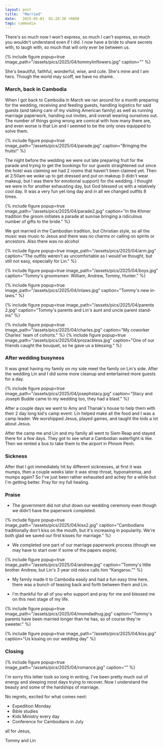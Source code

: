 ```yaml
---
layout: post
title:  "Married"
date:   2025-05-01  01:28:38 +0600
tags: cambodia
---
```


There's so much now I won't express, so much I can't express, so much you wouldn't understand even if I did. I now have a bride to share secrets with, to laugh with, so much that will only ever be between us.

{% include figure popup=true image_path="/assets/pics/2025/04/tommylinflowers.jpg" caption="" %}

She's beautiful, faithful, wonderful, wise, and cute. She's mine and I am hers. Though the world may scoff, we have no shame.

### March, back in Cambodia

When I got back to Cambodia in March we ran around for a month preparing for the wedding, receiving and feeding guests, handling logistics for said guests (and taking care of my visiting American family) as well as running marriage paperwork, handing out invites, and overall wearing ourselves out. The number of things going wrong are comical with how many there are, and even worse is that Lin and I seemed to be the only ones equipped to solve them.

{% include figure popup=true image_path="/assets/pics/2025/04/parade.jpg" caption="Bringing the fruits!" %}

The night before the wedding we were out late preparing fruit for the parade and trying to get the bookings for our guests straightened out since the hotel was claiming we had 2 rooms that haven't been claimed yet. Then at 2:50am we woke up to get dressed and put on makeup (I didn't wear makeup, but I was there for emotional support) for the wedding. I thought we were in for another exhausting day, but God blessed us with a relatively cool day. It was a very fun yet long day and in all we changed outfits 8 times.

{% include figure popup=true image_path="/assets/pics/2025/04/parade2.jpg" caption="In the Khmer tradition the groom initiates a parade at sunrise bringing a ridiculous number of gifts to the bride." %}

We got married in the Cambodian tradition, but Christian style, so all the music was music to Jesus and there was no charms or calling on spirits or ancestors. Also there was no alcohol

{% include figure popup=true image_path="/assets/pics/2025/04/arm.jpg" caption="The outfits weren't as uncomfortable as I would've thought, but still not easy, especially for Lin." %}

{% include figure popup=true image_path="/assets/pics/2025/04/boys.jpg" caption="Tommy's groomsmen: William, Andrew, Tommy, Hunter." %}

{% include figure popup=true image_path="/assets/pics/2025/04/inlaws.jpg" caption="Tommy's new in-laws." %}

{% include figure popup=true image_path="/assets/pics/2025/04/parents 2.jpg" caption="Tommy's parents and Lin's aunt and uncle parent stand-ins" %}

{% include figure popup=true image_path="/assets/pics/2025/04/charles.jpg" caption="My coworker Charles' team of cohorts." %}
{% include figure popup=true image_path="/assets/pics/2025/04/prozacbless.jpg" caption="One of our friends caught the bouquet, so he gave us a blessing." %}

### After wedding busyness

It was great having my family on my side meet the family on Lin's side. After the wedding Lin and I did some more cleanup and entertained more guests for a day.

{% include figure popup=true image_path="/assets/pics/2025/04/josephstacy.jpg" caption="Stacy and Joseph Budde came to my wedding too, they had a blast." %}

 After a couple days we went to Amy and Thanak's house to help them with their 2 day long kid's camp event. Lin helped make all the food and I was a camp leader. We worshipped Jesus, played games, and taught the kids a lot about Jesus.

After the camp me and Lin and my family all went to Siem Reap and stayed there for a few days. They got to see what a Cambodian waterfight is like. Then we rented a bus to take them to the airport in Phnom Penh.

### Sickness

After that I got immediately hit by different sicknesses, at first it was mumps, then a couple weeks later it was strep throat, hyponatremia, and mumps again? So I've just been rather exhausted and achey for a while but I'm getting better. Pray for my full healing. 

### Praise

- The government did not shut down our wedding ceremony even though we didn't have the paperwork completed.

{% include figure popup=true image_path="/assets/pics/2025/04/kiss2.jpg" caption="Cambodians traditionally don't kiss on the mouth, but it's increasing in popularity. We're both glad we saved our first kisses for marriage." %}

- We completed one part of our marriage paperwork process (though we may have to start over if some of the papers expire).

{% include figure popup=true image_path="/assets/pics/2025/04/andrew.jpg" caption="Tommy's little brother Andrew, but Lin's 3 year old niece calls him “Kangaroo.”" %}

- My family made it to Cambodia easily and had a fun easy time here, there was a bunch of teasing back and forth between them and Lin.

- I'm thankful for all of you who support and pray for me and blessed me on this next stage of my life.

{% include figure popup=true image_path="/assets/pics/2025/04/momdadhug.jpg" caption="Tommy's parents have been married longer than he has, so of course they're sweeter." %}

{% include figure popup=true image_path="/assets/pics/2025/04/kiss.jpg" caption="Us kissing on our wedding day" %}

### Closing

{% include figure popup=true image_path="/assets/pics/2025/04/romance.jpg" caption="" %}

I'm sorry this letter took so long in writing, I've been pretty much out of energy and sleeping most days trying to recover. Now I understand the beauty and some of the hardships of marriage.

No regrets, excited for what comes next:

- Expedition Monday
- Bible studies
- Kids Ministry every day
- Conference for Cambodians in July

all for Jesus,

Tommy and Lin
